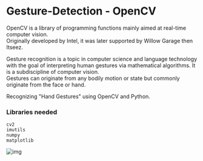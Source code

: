 # Gesture-Detection - OpenCV

OpenCV is a library of programming functions mainly aimed at real-time computer vision. </br>
Originally developed by Intel, it was later supported by Willow Garage then Itseez.

Gesture recognition is a topic in computer science and language technology with the goal of interpreting human gestures via mathematical algorithms. 
It is a subdiscipline of computer vision. </br> Gestures can originate from any bodily motion or state but commonly originate from the face or hand.

Recognizing "Hand Gestures" using OpenCV and Python.

### __Libraries needed__
```
cv2 
imutils
numpy
matplotlib
```
![img](https://miro.medium.com/max/1200/1*O5rRGGWEsc7zWNFyIQGunA.jpeg)
